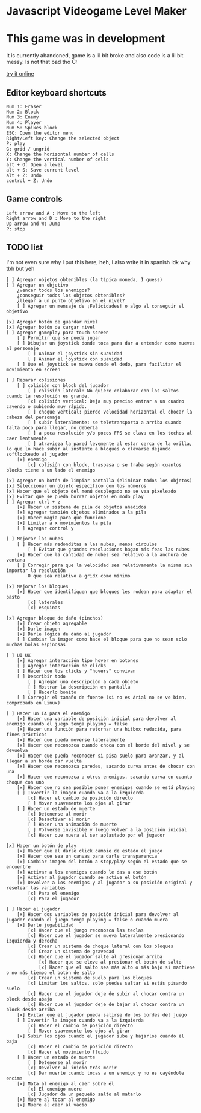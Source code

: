 # Javascript Videogame Level Maker

# This game was in development
It is currently abandoned, game is a lil bit broke and also code is a lil bit messy.
Is not that bad tho C:

[try it online](https://luizon.github.io/LevelMaker/)

## Editor keyboard shortcuts

	Num 1: Eraser
	Num 2: Block
	Num 3: Enemy
	Num 4: Player
	Num 5: Spikes block
	ESC: Open the editor menu
	Right/Left key: Change the selected object
	P: play
	G: grid / ungrid
	X: Change the horizontal number of cells
	Y: Change the vertical number of cells
	alt + O: Open a level
	alt + S: Save current level
	alt + Z: Undo
	control + Z: Undo

## Game controls

	Left arrow and A : Move to the left
	Right arrow and D : Move to the right
	Up arrow and W: Jump
	P: stop
	
	
## TODO list
I'm not even sure why I put this here, heh, I also write it in spanish idk why tbh but yeh

	[ ] Agregar objetos obtenibles (la típica moneda, I guess)
	[ ] Agregar un objetivo
		¿vencer todos los enemigos?
		¿conseguir todos los objetos obtenibles?
		¿llegar a un punto objetivo en el nivel?
		[ ] Agregar un mensaje de ¡Felicidades! o algo al conseguir el objetivo
	
	[x] Agregar botón de guardar nivel
	[x] Agregar botón de cargar nivel
	[ ] Agregar gameplay para touch screen
		[ ] Permitir que se pueda jugar
		[ ] Dibujar un joystick donde toca para dar a entender como mueves al personaje
			[ ] Animar el joystick sin suavidad
			[ ] Animar el joystick con suavidad
		[ ] Que el joystick se mueva donde el dedo, para facilitar el movimiento en screen
	
	[ ] Reparar colisiones
		[ ] colisión con block del jugador
			[ ] colisión lateral: No quiere colaborar con los saltos cuando la resolución es grande.
			[x] colisión vertical: Deja muy preciso entrar a un cuadro cayendo o subiendo muy rápido.
			[ ] choque vertical: pierde velocidad horizontal el chocar la cabeza del personaje
			[ ] subir lateralmente: se teletransporta a arriba cuando falta poco para llegar, no debería
			[ ] a poca resolución y/o pocos FPS se clava en los techos al caer lentamente
			[ ] atravieza la pared levemente al estar cerca de la orilla, lo que lo hace subir al instante a bloques o clavarse dejando softlockeado al jugador
		[x] enemigo
			[x] colisión con block, traspasa o se traba según cuantos blocks tiene a un lado el enemigo
		
	[x] Agregar un botón de limpiar pantalla (eliminar todos los objetos)
	[x] Seleccionar un objeto específico con los números
	[x] Hacer que el objeto del menú desplegado no se vea pixeleado
	[x] Evitar que se pueda borrar objetos en modo play
	[ ] Agregar ctrl + z
		[x] Hacer un sistema de pila de objetos añadidos
		[x] Agregar también objetos eliminados a la pila
		[x] Hacer magia para que funcione
		[x] Limitar a x movimientos la pila
		[ ] Agregar control y
	
	[ ] Mejorar las nubes
		[ ] Hacer más redonditas a las nubes, menos círculos
			[ ] Evitar que grandes resoluciones hagan más feas las nubes
		[x] Hacer que la cantidad de nubes sea relativo a la anchura de ventana
		[ ] Corregir para que la velocidad sea relativamente la misma sin importar la resolución
			O que sea relativo a gridX como mínimo
	
	[x] Mejorar los bloques
		[x] Hacer que identifiquen que bloques les rodean para adaptar el pasto
			[x] laterales
			[x] esquinas
	
	[x] Agregar bloque de daño (pinchos)
		[x] Crear objeto agregable
		[x] Darle imagen
		[x] Darle lógica de daño al jugador
		[ ] Cambiar la imagen como hace el bloque para que no sean solo muchas bolas espinosas
		
	[ ] UI UX
		[x] Agregar interacción tipo hover en botones
		[ ] Agregar interacción de clicks
		[ ] Hacer que los clicks y "hovers" convivan
		[ ] Describir todo
			[ ] Agregar una descripción a cada objeto
			[ ] Mostrar la descripción en pantalla
			[ ] Hacerlo bonito
		[ ] Corregir el tamaño de fuente (si no es Arial no se ve bien, comprobado en Linux)
	
	[ ] Hacer un IA para el enemigo
		[x] Hacer una variable de posición inicial para devolver al enemigo cuando el juego tenga playing = false
		[x] Hacer una función para retornar una hitbox reducida, para fines prácticos
		[x] Hacer que pueda moverse lateralmente
		[x] Hacer que reconozca cuando choca con el borde del nivel y se devuelva
		[x] Hacer que pueda reconocer si pisa suelo para avanzar, y al llegar a un borde dar vuelta
		[x] Hacer que reconozca paredes, sacando curva antes de chocar con una
		[x] Hacer que reconozca a otros enemigos, sacando curva en cuanto choque con uno
		[x] Hacer que no sea posible poner enemigos cuando se está playing
		[ ] Invertir la imagen cuando va a la izquierda
			[x] Hacer el cambio de posición directo
			[ ] Mover suavemente los ojos al girar
		[ ] Hacer un estado de muerte
			[x] Detenerse al morir
			[x] Desactivar al morir
			[ ] Hacer una animación de muerte
			[ ] Volverse invisible y luego volver a la posición inicial
			[x] Hacer que muera al ser aplastado por el jugador

	[x] Hacer un botón de play
		[x] Hacer que al darle click cambie de estado el juego
		[x] Hacer que sea un canvas para darle transparencia
		[x] Cambiar imagen del botón a stop/play según el estado que se encuentre
		[x] Activar a los enemigos cuando le das a ese botón
		[x] Activar al jugador cuando se active el botón
		[x] Devolver a los enemigos y al jugador a su posición original y resetear las variables
			[x] Para el enemigo
			[x] Para el jugador

	[ ] Hacer el jugador
		[x] Hacer dos variables de posición inicial para devolver al jugador cuando el juego tenga playing = false o cuando muera
		[x] Darle jugabilidad
			[x] Hacer que el juego reconozca las teclas
			[x] Hacer que el jugador se mueva lateralmente presionando izquierda y derecha
			[x] Crear un sistema de choque lateral con los bloques
			[x] Crear un sistema de gravedad
			[x] Hacer que el jugador salte al presionar arriba
				[x] Hacer que se eleve al presionar el botón de salto
				[x] Hacer que el salto sea más alto o más bajo si mantiene o no más tiempo el botón de salto
			[x] Crear un sistema de suelo para los bloques
			[x] Limitar los saltos, solo puedes saltar si estás pisando suelo
			[x] Hacer que el jugador deje de subir al chocar contra un block desde abajo
			[x] Hacer que el jugador deje de bajar al chocar contra un block desde arriba
		[x] Evitar que el jugador pueda salirse de los bordes del juego
		[ ] Invertir la imagen cuando va a la izquierda
			[x] Hacer el cambio de posición directo
			[ ] Mover suavemente los ojos al girar
		[x] Subir los ojos cuando el jugador sube y bajarlos cuando él baja
			[x] Hacer el cambio de posición directo
			[x] Hacer el movimiento fluido
		[ ] Hacer un estado de muerte
			[ ] Detenerse al morir
			[x] Devolver al inicio trás morir
			[x] Dar muerte cuando tocas a un enemigo y no es cayéndole encima
		[x] Mata al enemigo al caer sobre él
			[x] El enemigo muere
			[x] Jugador da un pequeño salto al matarlo
		[x] Muere al tocar al enemigo
		[x] Muere al caer al vacío
